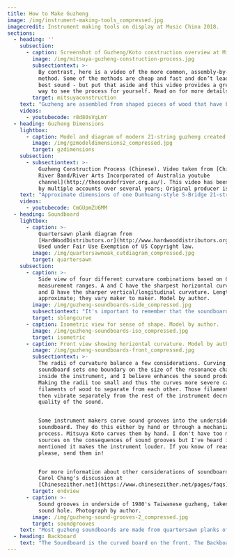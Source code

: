 ```yaml
---
title: How to Make Guzheng
image: /img/instrument-making-tools_compressed.jpg
imagecredit: Instrument making tools on display at Music China 2018.
sections:
  - heading: ''
    subsection:
      - caption: Screenshot of Guzheng/Koto construction overview at MitsuyaKoto.com.
        image: /img/mitsuya-guzheng-construction-process.jpg
        subsectiontext: >-
          By contrast, here is a video of the more common, assembly-by-parts
          method. Some of the methods are cheap and fast and don’t lead to the
          best sound - but put that aside and this video provides a great visual
          way to see the process for yourself. Read on for more details.
        target: mitsuyaconstruction
    text: "Guzheng are assembled from shaped pieces of wood that have been cut, dried, and heat-treated to enhance their visual and acoustic beauty. Typically the soundboard and backboard are shaped from various woods, the frame of the instrument is built in steps, and then the overall instrument is assembled. This enables the guzheng makers to balance sound quality, looks, and overall expense at different levels for different musicians.\r\n\n\r\n\nSome instrument makers like Mitsuya Koto hollow out a log to create the guzheng, frame and all. That is a work-intensive process so they produce only high-end instruments from traditionally-aged wood. They have an excellent photo overview and video showing some of the steps:"
    videos:
      - youtubecode: r8d80sVgLmY
  - heading: Guzheng Dimensions
    lightbox:
      - caption: Model and diagram of modern 21-string guzheng created by author.
        image: /img/gzmodeldimensions2_compressed.jpg
        target: gzdimensions
    subsection:
      - subsectiontext: >-
          Guzheng Construction Process (Chinese). Video taken from [Chinese
          River Band/River Arts Incorporated of Australia youtube
          channel](http://thesoundofriver.org.au/). This video has been posted
          by multiple accounts over several years; Original producer is unclear.
    text: "Approximate dimensions of one Dunhuang-style S-Bridge 21-string guzheng are:\r\n\n\r\n\nLength 164.5cm (64 3/4 in.)\r\n\n\r\n\nWidth 32.4 cm (12 3/4 in.)\r\n\n\r\n\nHeight 24.1 cm (9.5 in. including bridges)\r\n\n\r\n\nInstruments vary by model and maker. Instrument makers change the dimensions to balance the overall size of the instrument, the tensions this will require for the strings, the volume of the resonance chamber, and the thickness of the soundboard itself."
    videos:
      - youtubecode: CmGUpmZU6MM
  - heading: Soundboard
    lightbox:
      - caption: >-
          Quartersawn plank diagram from
          [HardWoodDistributors.or](http://www.hardwooddistributors.org/blog/postings/what-is-quarter-sawn-wood/)g
          Used under Fair Use Exemption of US Copyright law.
        image: /img/quartersawnoak_cutdiagram_compressed.jpg
        target: quartersawn
    subsection:
      - caption: >-
          Side view of four different curvature combinations based on Cheng's
          measurement ranges. A and C have the sharpest horizontal curvature; A
          and B have the sharper vertical/longitudinal curvature. Lengths are
          approximate; they vary maker to maker. Model by author.
        image: /img/guzheng-soundboards-side_compressed.jpg
        subsectiontext: "It's important to remember that the soundboard is the center of the instrument. The head, tail, and frame add additional width, height, and length.\r\n\n\r\n\nThe dimensions of each soundboard depend on a  number of things. Thickness varies based on the density of the wood used. Denser woods can be cut thinner than 9mm. Less dense woods are cut thicker. And as if all that wasn't enough, the soundboard in the top quality instruments is tapered, leaving it thicker underneath the bass strings and thinner underneath the treble strings. Carol Chang mentions a change in thickness of about +/- 1mm from the average - so a soundboard with a thickness of 9mm in the midrange might have a thickness of 8mm under the treble and 10mm under the bass."
        target: sblongcurve
      - caption: Isometric view for sense of shape. Model by author.
        image: /img/guzheng-soundboards-iso_compressed.jpg
        target: isometric
      - caption: Front view showing horizontal curvature. Model by author.
        image: /img/guzheng-soundboards-front_compressed.jpg
        subsectiontext: >-
          The radii of curvature balance a few considerations. Curving the
          soundboard sets one boundary on the size of the resonance chamber
          inside the instrument, and I believe enhances the sound produced.
          Making the radii too small and thus the curves more severe can cause
          filaments of wood to separate from each other. Those filaments will
          then vibrate separately from the rest of the instrument decreasing the
          quality of the sound. 


          Some instrument makers carve sound grooves into the underside of the
          soundboard. They do this either by hand or through a mechanized
          process. Mitsuya Koto carves them by hand. I don't have too many
          sources on the consequences of sound grooves but I've heard it
          mentioned it makes the instrument louder. If you know of reasons,
          please, send them in!


          For more information about other considerations of soundboards see
          Carol Chang's discussion at
          [Chinesezither.net](https://www.chinesezither.net/pages/faqs).
        target: endview
      - caption: >-
          Sound grooves in underside of 1980's Taiwanese guzheng, taken through
          sound hole. Photograph by author.
        image: /img/guzheng-sound-grooves-2_compressed.jpg
        target: soundgrooves
    text: "Most guzheng soundboards are made from quartersawn planks of Paulownia. Read more about Paulownia and other options on the [Woods ](/guzheng-woods)page. To quartersaw a log is to cut the log into planks as in this diagram. The log is marked or cut into quarters, then the quarters are cut at 45 degree angles to the center. This maximize the amount of plank with grain patterns that are as close to straight as possible. Straight grains mean the wood is stronger and generally has more desirable characteristics.\r\n\n\r\n\nAs the planks get smaller the angle between the centerline of the board and the curve of the grain or growth ring gets farther away from perpendicular, which is farther away from that nice, straight grain. Those smaller planks can be spliced together to form a full board, but the sound they produce will be a little different. There are other ways to cut planks so that each is a large size and has nearly straight grains such as rift cutting, but that wastes a lot of wood. You can see a diagram at [Hardwood Distributors.org](http://www.hardwooddistributors.org/blog/postings/what-is-rift-sawn-lumber/).\r\n\n\r\n\nThe wood is then dried, a process also called seasoning in English. There are a few ways to do it, it's fascinating stuff! Head over to the [Wood Drying](/notes-on-wood-drying) page to learn more about those details. In brief: wood shrinks as it dries and will crack if it shrinks after it's part of an instrument. To prevent that cracking wood is dried and shrunk first and then turned into an instrument. There are different ways to do it but the end goal is the same: to get wood that is a stable size, sounds good, and will continue to sound good for years to come.\r\n\n\r\n\nOnce you have one such plank you have to shape it. Each plank is curved in two directions: Horizontally, along the width of the plank, and vertically, along the length of the plank. Cheng 1991 says curved soundboards used to be carved out of large blocks of wood. This provided exceptional sound but wasted wood. Nowadays boards are cut to a desired thickness, soaked, and then pressed into the desired curvature. A heat treatment step locks that curve into place. Cheng quotes the following numbers: Final board thicknesses are around 9mm. The horizontal radius of curvature ranges from 36cm to 45cm. The vertical or longitudinal radius of curvature ranges from 450cm to 860cm.\r\n\n\r\n\nThose radii of curvature may seem crazy, but plugging them in you get a reasonable board:"
  - heading: Backboard
    text: "The Soundboard is the curved board on the front. The Backboard is the board in the back. Older zhengs and zithers had flat backboards. During the instrument reforms of the 1950s the instrument makers found it necessary to curve backboards convex up, approximating the curve of the soundboard. They do this to limit the size of the resonance cavity. That big open space in the center of the guzheng helps amplify the sound of the plucked strings while adjusting the overall quality and characteristics of the sounds the instrument produces. As one reference relates: \"The approximate resonant pitch of the air chamber is important to the sound, determining as it does which frequency ranges will be enriched. That resonance is jointly determined... by the volume of the chamber and the size of the \\[sound holes].\" (\"[Musical Instrument Design: Practical Information for Instrument Making](https://books.google.com/books?id=zQECBAAAQBAJ&q=The+approximate+resonant+pitch#v=snippet&q=%22The%20approximate%20resonant%20pitch%22&f=false)\" by Bart Hopkin, 1996).\r\n\n\r\n\nAside from being curved, the backboard is the place where the sound holes are carved. These are needed for the amplified sound of the strings to escape and reach the audience. The shape or total surface area of the sound holes affect the pitch range the chamber resonates with and how it does so. I don't have many sources on instruments with resonance chambers or sound holes as large as the guzheng. Placement, shape, size, and total surface area of the combined holes could have different effects. Then again, perhaps after a certain point size doesn't matter. All I can say is that zhengs have had different sizes, shapes, and placements of sound holes throughout history and continue to do so today."
---
```



